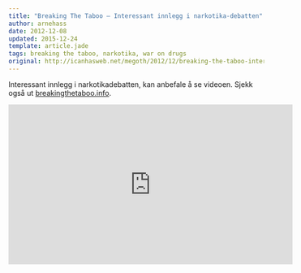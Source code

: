 ```yaml
---
title: "Breaking The Taboo – Interessant innlegg i narkotika-debatten"
author: arnehass
date: 2012-12-08
updated: 2015-12-24
template: article.jade
tags: breaking the taboo, narkotika, war on drugs
original: http://icanhasweb.net/megoth/2012/12/breaking-the-taboo-interessant-innlegg-i-narkotika-debatten/
---
```


<p>Interessant innlegg i narkotikadebatten, kan anbefale å se videoen. Sjekk også ut <a href="http://www.breakingthetaboo.info/">breakingthetaboo.info</a>.</p>
<span class="more"></span>
<p><iframe src="http://www.youtube.com/embed/8UtNF-Le2L0" frameborder="0" width="560" height="315"></iframe></p>
